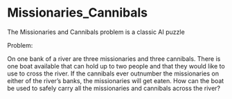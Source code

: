 # Missionaries_Cannibals
The Missionaries and Cannibals problem is a classic AI puzzle


Problem:

On one bank of a river are three missionaries and three cannibals. There is one boat available that can hold up to two people and that they would like to use to cross the river. If the cannibals ever outnumber the missionaries on either of the river’s banks, the missionaries will get eaten. 
How can the boat be used to safely carry all the missionaries and cannibals across the river?

